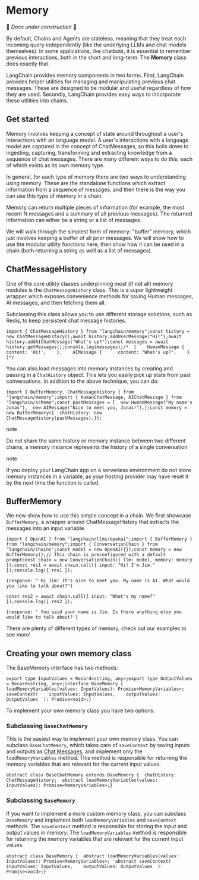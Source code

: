 Memory
======

🚧 _Docs under construction_ 🚧

By default, Chains and Agents are stateless, meaning that they treat each incoming query independently (like the underlying LLMs and chat models themselves). In some applications, like chatbots, it is essential to remember previous interactions, both in the short and long-term. The **Memory** class does exactly that.

LangChain provides memory components in two forms. First, LangChain provides helper utilities for managing and manipulating previous chat messages. These are designed to be modular and useful regardless of how they are used. Secondly, LangChain provides easy ways to incorporate these utilities into chains.

Get started[](#get-started "Direct link to Get started")
---------------------------------------------------------

Memory involves keeping a concept of state around throughout a user's interactions with an language model. A user's interactions with a language model are captured in the concept of ChatMessages, so this boils down to ingesting, capturing, transforming and extracting knowledge from a sequence of chat messages. There are many different ways to do this, each of which exists as its own memory type.

In general, for each type of memory there are two ways to understanding using memory. These are the standalone functions which extract information from a sequence of messages, and then there is the way you can use this type of memory in a chain.

Memory can return multiple pieces of information (for example, the most recent N messages and a summary of all previous messages). The returned information can either be a string or a list of messages.

We will walk through the simplest form of memory: "buffer" memory, which just involves keeping a buffer of all prior messages. We will show how to use the modular utility functions here, then show how it can be used in a chain (both returning a string as well as a list of messages).

ChatMessageHistory[](#chatmessagehistory "Direct link to ChatMessageHistory")
------------------------------------------------------------------------------

One of the core utility classes underpinning most (if not all) memory modules is the `ChatMessageHistory` class. This is a super lightweight wrapper which exposes convenience methods for saving Human messages, AI messages, and then fetching them all.

Subclassing this class allows you to use different storage solutions, such as Redis, to keep persistent chat message histories.

    import { ChatMessageHistory } from "langchain/memory";const history = new ChatMessageHistory();await history.addUserMessage("Hi!");await history.addAIChatMessage("What's up?");const messages = await history.getMessages();console.log(messages);/*  [    HumanMessage {      content: 'Hi!',    },    AIMessage {      content: "What's up?",    }  ]*/

You can also load messages into memory instances by creating and passing in a `ChatHistory` object. This lets you easily pick up state from past conversations. In addition to the above technique, you can do:

    import { BufferMemory, ChatMessageHistory } from "langchain/memory";import { HumanChatMessage, AIChatMessage } from "langchain/schema";const pastMessages = [  new HumanMessage("My name's Jonas"),  new AIMessage("Nice to meet you, Jonas!"),];const memory = new BufferMemory({  chatHistory: new ChatMessageHistory(pastMessages),});

note

Do not share the same history or memory instance between two different chains, a memory instance represents the history of a single conversation

note

If you deploy your LangChain app on a serverless environment do not store memory instances in a variable, as your hosting provider may have reset it by the next time the function is called.

BufferMemory[](#buffermemory "Direct link to BufferMemory")
------------------------------------------------------------

We now show how to use this simple concept in a chain. We first showcase `BufferMemory`, a wrapper around ChatMessageHistory that extracts the messages into an input variable.

    import { OpenAI } from "langchain/llms/openai";import { BufferMemory } from "langchain/memory";import { ConversationChain } from "langchain/chains";const model = new OpenAI({});const memory = new BufferMemory();// This chain is preconfigured with a default promptconst chain = new ConversationChain({ llm: model, memory: memory });const res1 = await chain.call({ input: "Hi! I'm Jim." });console.log({ res1 });

    {response: " Hi Jim! It's nice to meet you. My name is AI. What would you like to talk about?"}

    const res2 = await chain.call({ input: "What's my name?" });console.log({ res2 });

    {response: ' You said your name is Jim. Is there anything else you would like to talk about?'}

There are plenty of different types of memory, check out our examples to see more!

Creating your own memory class[](#creating-your-own-memory-class "Direct link to Creating your own memory class")
------------------------------------------------------------------------------------------------------------------

The BaseMemory interface has two methods:

    export type InputValues = Record<string, any>;export type OutputValues = Record<string, any>;interface BaseMemory {  loadMemoryVariables(values: InputValues): Promise<MemoryVariables>;  saveContext(    inputValues: InputValues,    outputValues: OutputValues  ): Promise<void>;}

To implement your own memory class you have two options:

### Subclassing `BaseChatMemory`[](#subclassing-basechatmemory "Direct link to subclassing-basechatmemory")

This is the easiest way to implement your own memory class. You can subclass `BaseChatMemory`, which takes care of `saveContext` by saving inputs and outputs as [Chat Messages](/docs/api/schema/classes/BaseMessage), and implement only the `loadMemoryVariables` method. This method is responsible for returning the memory variables that are relevant for the current input values.

    abstract class BaseChatMemory extends BaseMemory {  chatHistory: ChatMessageHistory;  abstract loadMemoryVariables(values: InputValues): Promise<MemoryVariables>;}

### Subclassing `BaseMemory`[](#subclassing-basememory "Direct link to subclassing-basememory")

If you want to implement a more custom memory class, you can subclass `BaseMemory` and implement both `loadMemoryVariables` and `saveContext` methods. The `saveContext` method is responsible for storing the input and output values in memory. The `loadMemoryVariables` method is responsible for returning the memory variables that are relevant for the current input values.

    abstract class BaseMemory {  abstract loadMemoryVariables(values: InputValues): Promise<MemoryVariables>;  abstract saveContext(    inputValues: InputValues,    outputValues: OutputValues  ): Promise<void>;}